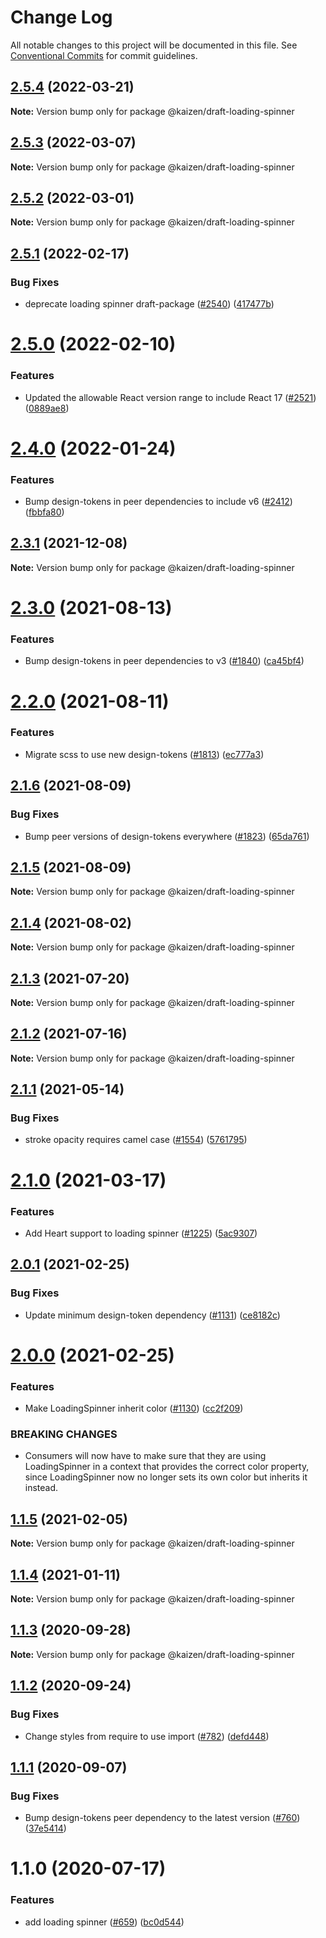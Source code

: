 # Change Log

All notable changes to this project will be documented in this file.
See [Conventional Commits](https://conventionalcommits.org) for commit guidelines.

## [2.5.4](https://github.com/cultureamp/kaizen-design-system/compare/@kaizen/draft-loading-spinner@2.5.3...@kaizen/draft-loading-spinner@2.5.4) (2022-03-21)

**Note:** Version bump only for package @kaizen/draft-loading-spinner





## [2.5.3](https://github.com/cultureamp/kaizen-design-system/compare/@kaizen/draft-loading-spinner@2.5.2...@kaizen/draft-loading-spinner@2.5.3) (2022-03-07)

**Note:** Version bump only for package @kaizen/draft-loading-spinner





## [2.5.2](https://github.com/cultureamp/kaizen-design-system/compare/@kaizen/draft-loading-spinner@2.5.1...@kaizen/draft-loading-spinner@2.5.2) (2022-03-01)

**Note:** Version bump only for package @kaizen/draft-loading-spinner





## [2.5.1](https://github.com/cultureamp/kaizen-design-system/compare/@kaizen/draft-loading-spinner@2.5.0...@kaizen/draft-loading-spinner@2.5.1) (2022-02-17)


### Bug Fixes

* deprecate loading spinner draft-package ([#2540](https://github.com/cultureamp/kaizen-design-system/issues/2540)) ([417477b](https://github.com/cultureamp/kaizen-design-system/commit/417477bd160f80bb542299e189e2d8cd46f5cd62))





# [2.5.0](https://github.com/cultureamp/kaizen-design-system/compare/@kaizen/draft-loading-spinner@2.4.0...@kaizen/draft-loading-spinner@2.5.0) (2022-02-10)


### Features

* Updated the allowable React version range to include React 17 ([#2521](https://github.com/cultureamp/kaizen-design-system/issues/2521)) ([0889ae8](https://github.com/cultureamp/kaizen-design-system/commit/0889ae82cc2836fe606957cd1f39a2eb94df00c1))





# [2.4.0](https://github.com/cultureamp/kaizen-design-system/compare/@kaizen/draft-loading-spinner@2.3.1...@kaizen/draft-loading-spinner@2.4.0) (2022-01-24)


### Features

* Bump design-tokens in peer dependencies to include v6 ([#2412](https://github.com/cultureamp/kaizen-design-system/issues/2412)) ([fbbfa80](https://github.com/cultureamp/kaizen-design-system/commit/fbbfa80d334db9311b228568b5632cb2f8022136))





## [2.3.1](https://github.com/cultureamp/kaizen-design-system/compare/@kaizen/draft-loading-spinner@2.3.0...@kaizen/draft-loading-spinner@2.3.1) (2021-12-08)

**Note:** Version bump only for package @kaizen/draft-loading-spinner





# [2.3.0](https://github.com/cultureamp/kaizen-design-system/compare/@kaizen/draft-loading-spinner@2.2.0...@kaizen/draft-loading-spinner@2.3.0) (2021-08-13)


### Features

* Bump design-tokens in peer dependencies to v3 ([#1840](https://github.com/cultureamp/kaizen-design-system/issues/1840)) ([ca45bf4](https://github.com/cultureamp/kaizen-design-system/commit/ca45bf4707b5fbf907163653549e17682c46f636))





# [2.2.0](https://github.com/cultureamp/kaizen-design-system/compare/@kaizen/draft-loading-spinner@2.1.6...@kaizen/draft-loading-spinner@2.2.0) (2021-08-11)


### Features

* Migrate scss to use new design-tokens ([#1813](https://github.com/cultureamp/kaizen-design-system/issues/1813)) ([ec777a3](https://github.com/cultureamp/kaizen-design-system/commit/ec777a306cec1988894a9518b43f5247d500aa7d))





## [2.1.6](https://github.com/cultureamp/kaizen-design-system/compare/@kaizen/draft-loading-spinner@2.1.5...@kaizen/draft-loading-spinner@2.1.6) (2021-08-09)


### Bug Fixes

* Bump peer versions of design-tokens everywhere ([#1823](https://github.com/cultureamp/kaizen-design-system/issues/1823)) ([65da761](https://github.com/cultureamp/kaizen-design-system/commit/65da761807b4d907a342b9bb4ed2bbbe40a06048))





## [2.1.5](https://github.com/cultureamp/kaizen-design-system/compare/@kaizen/draft-loading-spinner@2.1.4...@kaizen/draft-loading-spinner@2.1.5) (2021-08-09)

**Note:** Version bump only for package @kaizen/draft-loading-spinner





## [2.1.4](https://github.com/cultureamp/kaizen-design-system/compare/@kaizen/draft-loading-spinner@2.1.3...@kaizen/draft-loading-spinner@2.1.4) (2021-08-02)

**Note:** Version bump only for package @kaizen/draft-loading-spinner





## [2.1.3](https://github.com/cultureamp/kaizen-design-system/compare/@kaizen/draft-loading-spinner@2.1.2...@kaizen/draft-loading-spinner@2.1.3) (2021-07-20)

**Note:** Version bump only for package @kaizen/draft-loading-spinner





## [2.1.2](https://github.com/cultureamp/kaizen-design-system/compare/@kaizen/draft-loading-spinner@2.1.1...@kaizen/draft-loading-spinner@2.1.2) (2021-07-16)

**Note:** Version bump only for package @kaizen/draft-loading-spinner





## [2.1.1](https://github.com/cultureamp/kaizen-design-system/compare/@kaizen/draft-loading-spinner@2.1.0...@kaizen/draft-loading-spinner@2.1.1) (2021-05-14)


### Bug Fixes

* stroke opacity requires camel case ([#1554](https://github.com/cultureamp/kaizen-design-system/issues/1554)) ([5761795](https://github.com/cultureamp/kaizen-design-system/commit/5761795c78fa838627e3c7cf4c7c05e2b80d04a9))





# [2.1.0](https://github.com/cultureamp/kaizen-design-system/compare/@kaizen/draft-loading-spinner@2.0.1...@kaizen/draft-loading-spinner@2.1.0) (2021-03-17)


### Features

* Add Heart support to loading spinner ([#1225](https://github.com/cultureamp/kaizen-design-system/issues/1225)) ([5ac9307](https://github.com/cultureamp/kaizen-design-system/commit/5ac930777878d9942da7c046fb0127df19b0acd7))





## [2.0.1](https://github.com/cultureamp/kaizen-design-system/compare/@kaizen/draft-loading-spinner@2.0.0...@kaizen/draft-loading-spinner@2.0.1) (2021-02-25)


### Bug Fixes

* Update minimum design-token dependency ([#1131](https://github.com/cultureamp/kaizen-design-system/issues/1131)) ([ce8182c](https://github.com/cultureamp/kaizen-design-system/commit/ce8182c054c9e8bc96bfdba8457bcd169d449204))





# [2.0.0](https://github.com/cultureamp/kaizen-design-system/compare/@kaizen/draft-loading-spinner@1.1.5...@kaizen/draft-loading-spinner@2.0.0) (2021-02-25)


### Features

* Make LoadingSpinner inherit color ([#1130](https://github.com/cultureamp/kaizen-design-system/issues/1130)) ([cc2f209](https://github.com/cultureamp/kaizen-design-system/commit/cc2f209d3dface882cdecce2d216c60c2242979e))


### BREAKING CHANGES

* Consumers will now have to make sure that they are using LoadingSpinner in a context that provides the correct color property, since LoadingSpinner now no longer sets its own color but inherits it instead.





## [1.1.5](https://github.com/cultureamp/kaizen-design-system/compare/@kaizen/draft-loading-spinner@1.1.4...@kaizen/draft-loading-spinner@1.1.5) (2021-02-05)

**Note:** Version bump only for package @kaizen/draft-loading-spinner





## [1.1.4](https://github.com/cultureamp/kaizen-design-system/compare/@kaizen/draft-loading-spinner@1.1.3...@kaizen/draft-loading-spinner@1.1.4) (2021-01-11)

**Note:** Version bump only for package @kaizen/draft-loading-spinner





## [1.1.3](https://github.com/cultureamp/kaizen-design-system/compare/@kaizen/draft-loading-spinner@1.1.2...@kaizen/draft-loading-spinner@1.1.3) (2020-09-28)

**Note:** Version bump only for package @kaizen/draft-loading-spinner





## [1.1.2](https://github.com/cultureamp/kaizen-design-system/compare/@kaizen/draft-loading-spinner@1.1.1...@kaizen/draft-loading-spinner@1.1.2) (2020-09-24)


### Bug Fixes

* Change styles from require to use import ([#782](https://github.com/cultureamp/kaizen-design-system/issues/782)) ([defd448](https://github.com/cultureamp/kaizen-design-system/commit/defd4483faa3459d9af48e272c63656798008a28))





## [1.1.1](https://github.com/cultureamp/kaizen-design-system/compare/@kaizen/draft-loading-spinner@1.1.0...@kaizen/draft-loading-spinner@1.1.1) (2020-09-07)


### Bug Fixes

* Bump design-tokens peer dependency to the latest version ([#760](https://github.com/cultureamp/kaizen-design-system/issues/760)) ([37e5414](https://github.com/cultureamp/kaizen-design-system/commit/37e5414b2e2c0befb4127c588120eb2e8bdc4d39))





# 1.1.0 (2020-07-17)


### Features

* add loading spinner ([#659](https://github.com/cultureamp/kaizen-design-system/issues/659)) ([bc0d544](https://github.com/cultureamp/kaizen-design-system/commit/bc0d54482490d4fe9c229d1382031a5ee389aacb))
